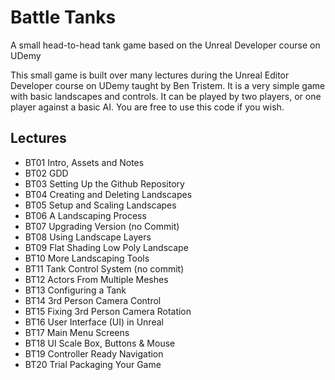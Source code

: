 # Battle Tanks
A small head-to-head tank game based on the Unreal Developer course on UDemy

This small game is built over many lectures during the Unreal Editor Developer course on UDemy taught by Ben Tristem.  It is a very simple game with basic landscapes and controls.  It can be played by two players, or one player against a basic AI.  You are free to use this code if you wish.

## Lectures
* BT01 Intro, Assets and Notes
* BT02 GDD
* BT03 Setting Up the Github Repository
* BT04 Creating and Deleting Landscapes
* BT05 Setup and Scaling Landscapes
* BT06 A Landscaping Process
* BT07 Upgrading Version (no Commit)
* BT08 Using Landscape Layers
* BT09 Flat Shading Low Poly Landscape
* BT10 More Landscaping Tools
* BT11 Tank Control System (no commit)
* BT12 Actors From Multiple Meshes
* BT13 Configuring a Tank
* BT14 3rd Person Camera Control
* BT15 Fixing 3rd Person Camera Rotation
* BT16 User Interface (UI) in Unreal
* BT17 Main Menu Screens
* BT18 UI Scale Box, Buttons & Mouse
* BT19 Controller Ready Navigation
* BT20 Trial Packaging Your Game


